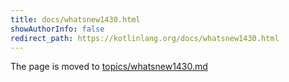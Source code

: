 ```yaml
---
title: docs/whatsnew1430.html
showAuthorInfo: false
redirect_path: https://kotlinlang.org/docs/whatsnew1430.html
---
```


The page is moved to [topics/whatsnew1430.md](docs/topics/whatsnew1430.md)
